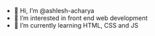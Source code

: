 - 👋 Hi, I’m @ashlesh-acharya
- 👀 I’m interested in front end web development
- 🌱 I’m currently learning HTML, CSS and JS
<!---
ashlesh-acharya/ashlesh-acharya is a ✨ special ✨ repository because its `README.md` (this file) appears on your GitHub profile.
You can click the Preview link to take a look at your changes.
--->
